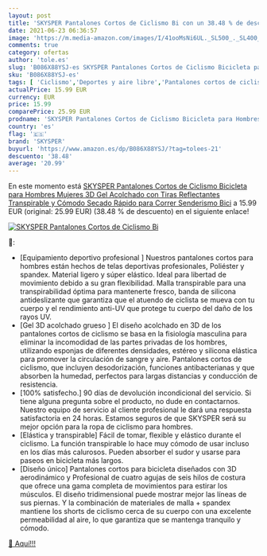 ```yaml
---
layout: post
title: 'SKYSPER Pantalones Cortos de Ciclismo Bi con un 38.48 % de descuento'
date: 2021-06-23 06:36:57
image: 'https://m.media-amazon.com/images/I/41ooMsNi6UL._SL500_._SL400_.jpg'
comments: true
category: ofertas
author: 'tole.es'
slug: 'B086X88YSJ-es SKYSPER Pantalones Cortos de Ciclismo Bicicleta para...'
sku: 'B086X88YSJ-es'
tags: [ 'Ciclismo','Deportes y aire libre','Pantalones cortos de ciclismo para hombre','Partes de abajo de ciclismo para hombre','Ropa de ciclismo','Ropa de ciclismo para hombre','Ropa y equipo para deportes','bicicleta','skysper', ]
actualPrice: 15.99 EUR
currency: EUR
price: 15.99
comparePrice: 25.99 EUR
prodname: 'SKYSPER Pantalones Cortos de Ciclismo Bicicleta para Hombres Mujeres 3D Gel Acolchado con Tiras Reflectantes Transpirable y Cómodo Secado Rápido para Correr Senderismo Bici'
country: 'es'
flag: '🇪🇸'
brand: 'SKYSPER'
buyurl: 'https://www.amazon.es/dp/B086X88YSJ/?tag=tolees-21'
descuento: '38.48'
average: '20.99'
---
```


En este momento está [SKYSPER Pantalones Cortos de Ciclismo Bicicleta para Hombres Mujeres 3D Gel Acolchado con Tiras Reflectantes Transpirable y Cómodo Secado Rápido para Correr Senderismo Bici](https://www.amazon.es/dp/B086X88YSJ/?tag=tolees-21) a 15.99 EUR (original: 25.99 EUR) (38.48 %  de descuento) en el siguiente enlace!

[![SKYSPER Pantalones Cortos de Ciclismo Bi](https://m.media-amazon.com/images/I/41ooMsNi6UL._SL500_._SL400_.jpg)](https://www.amazon.es/dp/B086X88YSJ/?tag=tolees-21)

🔎:

- [Equipamiento deportivo profesional ] Nuestros pantalones cortos para hombres están hechos de telas deportivas profesionales, Poliéster y spandex. Material ligero y súper elástico. Ideal para libertad de movimiento debido a su gran flexibilidad. Malla transpirable para una transpirabilidad óptima para mantenerte fresco, banda de silicona antideslizante que garantiza que el atuendo de ciclista se mueva con tu cuerpo y el rendimiento anti-UV que protege tu cuerpo del daño de los rayos UV.
- [Gel 3D acolchado grueso ] El diseño acolchado en 3D de los pantalones cortos de ciclismo se basa en la fisiología masculina para eliminar la incomodidad de las partes privadas de los hombres, utilizando esponjas de diferentes densidades, estéreo y silicona elástica para promover la circulación de sangre y aire. Pantalones cortos de ciclismo, que incluyen desodorización, funciones antibacterianas y que absorben la humedad, perfectos para largas distancias y conducción de resistencia.
- [100% satisfecho.] 90 días de devolución incondicional del servicio. Si tiene alguna pregunta sobre el producto, no dude en contactarnos. Nuestro equipo de servicio al cliente profesional le dará una respuesta satisfactoria en 24 horas. Estamos seguros de que SKYSPER será su mejor opción para la ropa de ciclismo para hombres.
- [Elástica y transpirable] Fácil de tomar, flexible y elástico durante el ciclismo. La función transpirable lo hace muy cómodo de usar incluso en los días más calurosos. Pueden absorber el sudor y usarse para paseos en bicicleta más largos.
- [Diseño único] Pantalones cortos para bicicleta diseñados con 3D aerodinámico y Profesional de cuatro agujas de seis hilos de costura que ofrece una gama completa de movimientos para estirar los músculos. El diseño tridimensional puede mostrar mejor las líneas de sus piernas. Y la combinación de materiales de malla + spandex mantiene los shorts de ciclismo cerca de su cuerpo con una excelente permeabilidad al aire, lo que garantiza que se mantenga tranquilo y cómodo.

[🛒 Aquí!!!](https://www.amazon.es/dp/B086X88YSJ/?tag=tolees-21)
